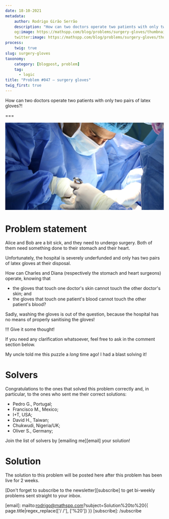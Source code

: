 ```yaml
---
date: 18-10-2021
metadata:
    author: Rodrigo Girão Serrão
    description: "How can two doctors operate two patients with only two pairs of latex gloves?!"
    og:image: https://mathspp.com/blog/problems/surgery-gloves/thumbnail.png
    twitter:image: https://mathspp.com/blog/problems/surgery-gloves/thumbnail.png
process:
    twig: true
slug: surgery-gloves
taxonomy:
    category: [blogpost, problem]
    tag:
      - logic
title: "Problem #047 – surgery gloves"
twig_first: true
---
```


How can two doctors operate two patients with only two pairs of latex gloves?!

===

![A picture of a doctor wearing latex gloves.](thumbnail.png "Photo by Jafar Ahmed on Unsplash.")

# Problem statement

Alice and Bob are a bit sick,
and they need to undergo surgery.
Both of them need something done to their stomach and their heart.

Unfortunately, the hospital is severely underfunded and only has two pairs
of latex gloves at their disposal.

How can Charles and Diana (respectively the stomach and heart surgeons) operate,
knowing that

 - the gloves that touch one doctor's skin cannot touch the other doctor's skin; and
 - the gloves that touch one patient's blood cannot touch the other patient's blood?

Sadly, washing the gloves is out of the question,
because the hospital has no means of properly sanitising the gloves!


!!! Give it some thought!

If you need any clarification whatsoever, feel free to ask in the comment section below.

My uncle told me this puzzle a _long_ time ago!
I had a blast solving it!


# Solvers

Congratulations to the ones that solved this problem correctly and, in particular, to the ones
who sent me their correct solutions:

 - Pedro G., Portugal;
 - Francisco M., Mexico;
 - I+T, USA;
 - David H., Taiwan;
 - Chukwudi, Nigeria/UK;
 - Oliver S., Germany;

Join the list of solvers by [emailing me][email] your solution!


# Solution

The solution to this problem will be posted here after this problem has been live for 2 weeks.

[Don't forget to subscribe to the newsletter][subscribe] to get bi-weekly
problems sent straight to your inbox.

[email]: mailto:rodrigo@mathspp.com?subject=Solution%20to%20{{ page.title|regex_replace(['/ /'], ['%20']) }}
[subscribe]: /subscribe
